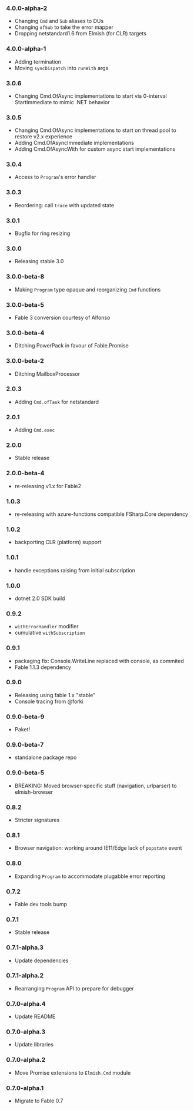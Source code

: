 ### 4.0.0-alpha-2
* Changing `Cmd` and `Sub` aliases to DUs
* Changing `ofSub` to take the error mapper
* Dropping netstandard1.6 from Elmish (for CLR) targets

### 4.0.0-alpha-1

* Adding termination
* Moving `syncDispatch` into `runWith` args

### 3.0.6

* Changing Cmd.OfAsync implementations to start via 0-interval StartImmediate to mimic .NET behavior

### 3.0.5

* Changing Cmd.OfAsync implementations to start on thread pool to restore v2.x experience
* Adding Cmd.OfAsyncImmediate implementations
* Adding Cmd.OfAsyncWith for custom async start implementations

### 3.0.4

* Access to `Program`'s error handler

### 3.0.3

* Reordering: call `trace` with updated state

### 3.0.1

* Bugfix for ring resizing

### 3.0.0

* Releasing stable 3.0

### 3.0.0-beta-8

* Making `Program` type opaque and reorganizing `Cmd` functions

### 3.0.0-beta-5

* Fable 3 conversion courtesy of Alfonso

### 3.0.0-beta-4

* Ditching PowerPack in favour of Fable.Promise

### 3.0.0-beta-2

* Ditching MailboxProcessor

### 2.0.3

* Adding `Cmd.ofTask` for netstandard

### 2.0.1

* Adding `Cmd.exec`

### 2.0.0

* Stable release

### 2.0.0-beta-4

* re-releasing v1.x for Fable2

### 1.0.3

* re-releasing with azure-functions compatible FSharp.Core dependency

### 1.0.2

* backporting CLR (platform) support

### 1.0.1

* handle exceptions raising from initial subscription

### 1.0.0

* dotnet 2.0 SDK build

### 0.9.2

* `withErrorHandler` modifier
* cumulative `withSubscription`

### 0.9.1

* packaging fix: Console.WriteLine replaced with console, as commited
* Fable 1.1.3 dependency

### 0.9.0

* Releasing using fable 1.x "stable"
* Console tracing from @forki

### 0.9.0-beta-9

* Paket!

### 0.9.0-beta-7

* standalone package repo

### 0.9.0-beta-5

* BREAKING: Moved browser-specific stuff (navigation, urlparser) to elmish-browser

### 0.8.2

* Stricter signatures

### 0.8.1

* Browser navigation: working around IE11/Edge lack of `popstate` event

### 0.8.0

* Expanding `Program` to accommodate plugabble error reporting

### 0.7.2

* Fable dev tools bump

### 0.7.1

* Stable release

### 0.7.1-alpha.3

* Update dependencies

### 0.7.1-alpha.2

* Rearranging `Program` API to prepare for debugger

### 0.7.0-alpha.4

* Update README

### 0.7.0-alpha.3

* Update libraries

### 0.7.0-alpha.2

* Move Promise extensions to `Elmish.Cmd` module

### 0.7.0-alpha.1

* Migrate to Fable 0.7

